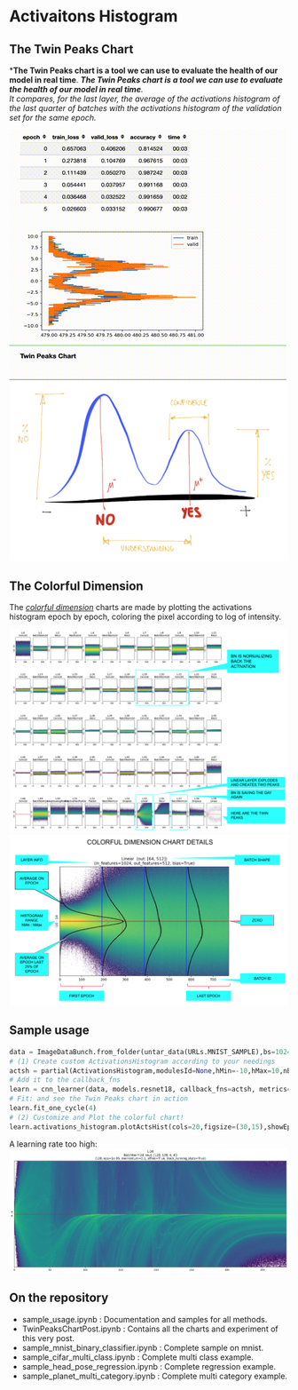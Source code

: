 # Activaitons Histogram

## The Twin Peaks Chart
***The Twin Peaks chart is a tool we can use to evaluate the health of our model in real time**.
***The Twin Peaks chart is a tool we can use to evaluate the health of our model in real time**.
<br>It compares, for the last layer, the average of the activations histogram of the last quarter of batches with the activations histogram of the validation set for the same epoch.*

![twin peaks chart live](./doc/img/twin_peaks_chart_live.gif?raw=true)
![twin peaks chart idea](./doc/img/twin_peaks_chart_idea.png?raw=true)


## The Colorful Dimension
The [*colorful dimension*](https://forums.fast.ai/t/the-colorful-dimension/42908) charts are made by plotting the activations histogram epoch by epoch, coloring the pixel according to log of intensity.

![colorful dimension high lr](./doc/img/colorful_tiles_with_notes.png?raw=true)
![colorful dimension high lr](./doc/img/colorful_legend.png?raw=true)

## Sample usage
```python
data = ImageDataBunch.from_folder(untar_data(URLs.MNIST_SAMPLE),bs=1024)
# (1) Create custom ActivationsHistogram according to your needings
actsh = partial(ActivationsHistogram,modulesId=None,hMin=-10,hMax=10,nBins=200) 
# Add it to the callback_fns
learn = cnn_learner(data, models.resnet18, callback_fns=actsh, metrics=[accuracy])
# Fit: and see the Twin Peaks chart in action
learn.fit_one_cycle(4)
# (2) Customize and Plot the colorful chart!
learn.activations_histogram.plotActsHist(cols=20,figsize=(30,15),showEpochs=False)
```

A learning rate too high:
![colorful dimension high lr](./doc/img/colorful_tile_high_lr_detail.png?raw=true)


## On the repository
+ sample_usage.ipynb : Documentation and samples for all methods.
+ TwinPeaksChartPost.ipynb : Contains all the charts and experiment of this very post.
+ sample_mnist_binary_classifier.ipynb : Complete sample on mnist.
+ sample_cifar_multi_class.ipynb : Complete multi class example.
+ sample_head_pose_regression.ipynb : Complete regression example.
+ sample_planet_multi_category.ipynb : Complete multi category example.

